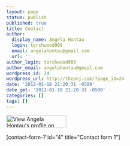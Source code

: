 ```yaml
---
layout: page
status: publish
published: true
title: Contact
author:
  display_name: Angela Hontau
  login: torchwood909
  email: angelahontau@gmail.com
  url: ''
author_login: torchwood909
author_email: angelahontau@gmail.com
wordpress_id: 24
wordpress_url: http://theonj.com/?page_id=24
date: '2012-01-18 21:20:31 -0500'
date_gmt: '2012-01-18 21:20:31 -0500'
categories: []
tags: []
---
```

<style type="text/css">
<p>    a{<br />
       color:#00FFC0;<br />
       -webkit-transition:color 2s ease-in;<br />
    }<br />
    a:hover{color:#fd090;}<br />
}<br />
</style>
<p><a href="http://www.linkedin.com/in/angih"><img src="http://www.linkedin.com/img/webpromo/btn_viewmy_160x33.png" width="160" height="33" border="0" alt="View Angela Hontau's profile on LinkedIn"></a><br />
<br />
[contact-form-7 id="4" title="Contact form 1"]</p>
